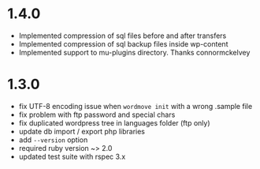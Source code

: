 # 1.4.0
- Implemented compression of sql files before and after transfers
- Implemented compression of sql backup files inside wp-content
- Implemented support to mu-plugins directory. Thanks connormckelvey
# 1.3.0
- fix UTF-8 encoding issue when `wordmove init` with a wrong .sample file
- fix problem with ftp password and special chars
- fix duplicated wordpress tree in languages folder (ftp only)
- update db import / export php libraries
- add `--version` option
- required ruby version ~> 2.0
- updated test suite with rspec 3.x
